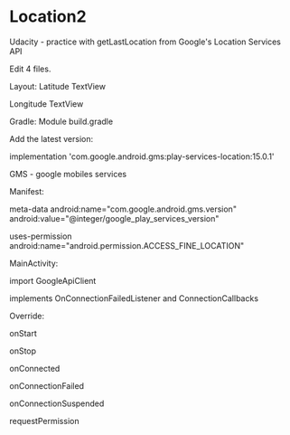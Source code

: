 # Location2
Udacity - practice with getLastLocation from Google's Location Services API

Edit 4 files.

Layout:
Latitude TextView

Longitude TextView

Gradle:
Module build.gradle

Add the latest version:

implementation 'com.google.android.gms:play-services-location:15.0.1'



GMS - google mobiles services



Manifest:

meta-data android:name="com.google.android.gms.version" android:value="@integer/google_play_services_version"

uses-permission android:name="android.permission.ACCESS_FINE_LOCATION"



MainActivity:

import GoogleApiClient

implements OnConnectionFailedListener and ConnectionCallbacks

Override:

onStart

onStop


onConnected

onConnectionFailed

onConnectionSuspended


requestPermission
